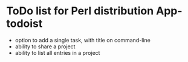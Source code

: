 # ToDo list for Perl distribution App-todoist

* option to add a single task, with title on command-line
* ability to share a project
* ability to list all entries in a project
